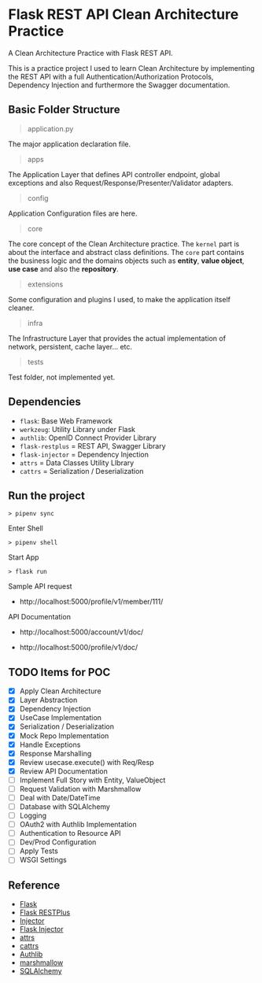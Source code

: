 # Flask REST API Clean Architecture Practice
A Clean Architecture Practice with Flask REST API.

This is a practice project I used to learn Clean Architecture by implementing the REST API with a full Authentication/Authorization Protocols, Dependency Injection and furthermore the Swagger documentation.

## Basic Folder Structure

> application.py

The major application declaration file.

> apps

The Application Layer that defines API controller endpoint, global exceptions and also Request/Response/Presenter/Validator adapters.

> config

Application Configuration files are here.

> core

The core concept of the Clean Architecture practice. The `kernel` part is about the interface and abstract class definitions. The `core` part contains the business logic and the domains objects such as **entity**, **value object**, **use case** and also the **repository**.

> extensions

Some configuration and plugins I used, to make the application itself cleaner.

> infra

The Infrastructure Layer that provides the actual implementation of network, persistent, cache layer... etc.

> tests

Test folder, not implemented yet.

## Dependencies
* `flask`: Base Web Framework
* `werkzeug`: Utility Library under Flask
* `authlib`: OpenID Connect Provider Library
* `flask-restplus` = REST API, Swagger Library
* `flask-injector` = Dependency Injection
* `attrs` = Data Classes Utility LIbrary
* `cattrs` = Serialization / Deserialization

## Run the project
```
> pipenv sync
```

Enter Shell
```
> pipenv shell
```

Start App
```
> flask run
```

Sample API request

- http://localhost:5000/profile/v1/member/111/


API Documentation

- http://localhost:5000/account/v1/doc/

- http://localhost:5000/profile/v1/doc/


## TODO Items for POC
- [x] Apply Clean Architecture
- [x] Layer Abstraction
- [x] Dependency Injection
- [x] UseCase Implementation
- [x] Serialization / Deserialization
- [x] Mock Repo Implementation
- [x] Handle Exceptions
- [x] Response Marshalling
- [x] Review usecase.execute() with Req/Resp
- [x] Review API Documentation
- [ ] Implement Full Story with Entity, ValueObject
- [ ] Request Validation with Marshmallow
- [ ] Deal with Date/DateTime
- [ ] Database with SQLAlchemy
- [ ] Logging
- [ ] OAuth2 with Authlib Implementation
- [ ] Authentication to Resource API
- [ ] Dev/Prod Configuration
- [ ] Apply Tests
- [ ] WSGI Settings

## Reference

- [Flask](https://flask.palletsprojects.com/en/1.1.x/)
- [Flask RESTPlus](https://flask-restplus.readthedocs.io/en/stable/)
- [Injector](https://github.com/alecthomas/injector)
- [Flask Injector](https://github.com/alecthomas/flask_injector)
- [attrs](https://www.attrs.org/en/stable/)
- [cattrs](https://github.com/Tinche/cattrs)
- [Authlib](https://docs.authlib.org/en/latest/)
- [marshmallow](https://marshmallow.readthedocs.io/en/stable/)
- [SQLAlchemy](https://www.sqlalchemy.org/)
